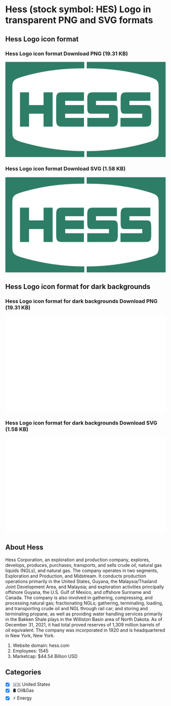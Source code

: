 # Hess (stock symbol: HES) Logo in transparent PNG and SVG formats

## Hess Logo icon format

### Hess Logo icon format Download PNG (19.31 KB)

![Hess Logo icon format Download PNG (19.31 KB)](/img/orig/HES-3db7669c.png)

### Hess Logo icon format Download SVG (1.58 KB)

![Hess Logo icon format Download SVG (1.58 KB)](/img/orig/HES-77b66ead.svg)

## Hess Logo icon format for dark backgrounds

### Hess Logo icon format for dark backgrounds Download PNG (19.31 KB)

![Hess Logo icon format for dark backgrounds Download PNG (19.31 KB)](/img/orig/HES.D-7b1656d5.png)

### Hess Logo icon format for dark backgrounds Download SVG (1.58 KB)

![Hess Logo icon format for dark backgrounds Download SVG (1.58 KB)](/img/orig/HES.D-abd13b24.svg)

## About Hess

Hess Corporation, an exploration and production company, explores, develops, produces, purchases, transports, and sells crude oil, natural gas liquids (NGLs), and natural gas. The company operates in two segments, Exploration and Production, and Midstream. It conducts production operations primarily in the United States, Guyana, the Malaysia/Thailand Joint Development Area, and Malaysia; and exploration activities principally offshore Guyana, the U.S. Gulf of Mexico, and offshore Suriname and Canada. The company is also involved in gathering, compressing, and processing natural gas; fractionating NGLs; gathering, terminaling, loading, and transporting crude oil and NGL through rail car; and storing and terminaling propane, as well as providing water handling services primarily in the Bakken Shale plays in the Williston Basin area of North Dakota. As of December 31, 2021, it had total proved reserves of 1,309 million barrels of oil equivalent. The company was incorporated in 1920 and is headquartered in New York, New York.

1. Website domain: hess.com
2. Employees: 1545
3. Marketcap: $44.54 Billion USD


## Categories
- [x] 🇺🇸 United States
- [x] 🛢 Oil&Gas
- [x] ⚡ Energy

